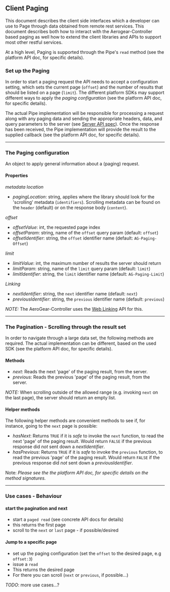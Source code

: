 ## Client Paging

This document describes the client side interfaces which a developer can use to Page through data obtained from remote rest services.  This document describes both how to interact with the Aerogear-Controller based paging as well how to extend the client libraries and APIs to support most other restful services.

At a high level, Paging is supported through the Pipe's ```read``` method (see the platform API doc, for specific details).

### Set up the Paging

In order to start a paging request the API needs to accept a configuration setting, which sets the current page (```offset```) and the number of results that should be listed on a page (```limit```). The different platform SDKs may support different ways to apply the _paging configuration_ (see the platform API doc, for specific details).

The actual Pipe implementation will be responsible for processing a request along with any paging data and sending the appropriate headers, data, and query parameters to the server (see [Server API spec](https://gist.github.com/4537431)).  Once the response has been received, the Pipe implementation will provide the result to the supplied callback (see the platform API doc, for specific details).


***

### The Paging configuration

An object to apply general information about a (paging) request.

#### Properties

*metadata location*

- _pagingLocation_: string, applies where the library should look for the 'scrolling' metadata (```identifiers```). Scrolling metadata can be found on the ```header``` (default) or on the response body (```content```).

*offset*

- _offsetValue_: int, the requested page index
- _offsetParam_: string, name of the ```offset``` query param (default: ```offset```)
- _offsetIdentifier_: string, the ```offset``` identifier name (default: ```AG-Paging-Offset```) 

*limit* 

- _limitValue_: int, the maximum number of results the server should return
- _limitParam_: string, name of the ```limit``` query param (default: ```limit```)
- _limitIdentifier_: string, the ```limit``` identifier name (default: ```AG-Paging-Limit```) 

*Linking*

- _nextIdentifier_: string, the ```next``` identifier name (default: ```next```) 
- _previousIdentifier_: string, the ```previous``` identifier name (default: ```previous```) 

_NOTE:_ The AeroGear-Controller uses the [Web Linking](http://tools.ietf.org/html/draft-nottingham-http-link-header-10) API for this.


***

### The Pagination - Scrolling through the result set

In order to navigate through a large data set, the following methods are required. The actual implementation can be different, based on the used SDK (see the platform API doc, for specific details).

#### Methods
- _next_: Reads the next 'page' of the paging result, from the server.
- _previous_: Reads the previous 'page' of the paging result, from the server.

_NOTE:_ When scrolling outside of the allowed range (e.g. invoking ```next``` on the last page), the server should  return an empty list.

#### Helper methods
The following helper methods are convenient methods to see if, for instance, going to the ```next``` page is possible:

- _hasNext_: Returns ```TRUE``` if it is _safe_ to invoke the ```next``` function, to read the next 'page' of the paging result. Would return ```FALSE``` if the previous response did _not_ sent down a _nextIdentifier_. 
- _hasPrevious_: Returns ```TRUE``` if it is _safe_ to invoke the ```previous``` function, to read the previous 'page' of the paging result. Would return ```FALSE``` if the previous response did _not_ sent down a _previousIdentifier_.


Note: _Please see the the platform API doc, for specific details on the method signatures._

***

### Use cases - Behaviour 

#### start the pagination and next

* start a ```paged read``` (see concrete API docs for details)
 * this returns the first page
 * scroll to the ```next``` or ```last``` page - if possible/desired 

#### Jump to a specific page

* set up the paging configuration (set the ```offset``` to the desired page, e.g ```offset:3```)
* issue a ```read```
 * This returns the desired page
 * For there you can scroll (```next``` or ```previous```, if possible...)

_TODO_: more use cases...?